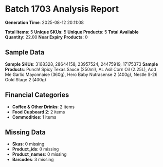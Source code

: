 # Batch 1703 Analysis Report

**Generation Time**: 2025-08-12 20:11:08

**Total Items**: 5
**Unique SKUs**: 5
**Unique Products**: 5
**Total Available Quantity**: 22.00
**Near Expiry Products**: 0

## Sample Data
**Sample SKUs**: 3168328, 28644158, 23957524, 24475919, 17175373
**Sample Products**: Punch! Spicy Texas Sauce (250ml), AL Asil Corn Oil (2.25L), Add Me Garlic Mayonnaise (360g), Hero Baby Nutrasense 2 (400g), Nestle S-26 Gold Stage 2 (400g)

## Financial Categories
- **Coffee & Other Drinks**: 2 items
- **Food Cupboard 2**: 2 items
- **Commodities**: 1 items

## Missing Data
- **Skus**: 0 missing
- **Product_ids**: 0 missing
- **Product_names**: 0 missing
- **Barcodes**: 3 missing
